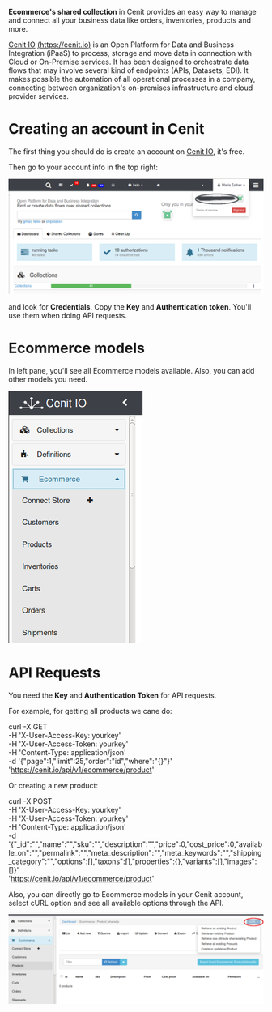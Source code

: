 **Ecommerce's shared collection** in Cenit provides an easy way to manage and connect all your business data like orders, inventories, products and more.

[Cenit IO](https://cenit.io)  [(https://cenit.io)](https://cenit.io) is an Open Platform for Data and Business Integration (iPaaS) to process, storage and move data in connection with Cloud or On-Premise services. It has been designed to orchestrate data flows that may involve several kind of endpoints (APIs, Datasets, EDI). It makes possible the automation of all operational processes in a company, connecting between organization's on-premises infrastructure and cloud provider services.

# Creating an account in Cenit

The first thing you should do is create an account on [Cenit IO](https://cenit.io), it's free.

Then go to your account info in the top right:

![alt tag](images/account_info.png)

and look for **Credentials**. Copy the **Key** and **Authentication token**. You'll use them when doing API requests.


# Ecommerce models

 In left pane, you'll see all Ecommerce models available. Also, you can add other models you need.

 ![alt tag](images/ecommerce_models.png)

# API Requests

 You need the **Key** and **Authentication Token** for API requests.

 For example, for getting all products we cane do:

  curl -X GET \
       -H 'X-User-Access-Key: yourkey' \
       -H 'X-User-Access-Token: yourkey' \
       -H 'Content-Type: application/json' \
       -d '{"page":1,"limit":25,"order":"id","where":"{}"}' \
       'https://cenit.io/api/v1/ecommerce/product'


 Or creating a new product:

 curl -X POST \
      -H 'X-User-Access-Key: yourkey' \
      -H 'X-User-Access-Token: yourkey' \
      -H 'Content-Type: application/json' \
      -d '{"_id":"","name":"","sku":"","description":"","price":0,"cost_price":0,"available_on":"","permalink":"","meta_description":"","meta_keywords":"","shipping_category":"","options":[],"taxons":[],"properties":{},"variants":[],"images":[]}' \
      'https://cenit.io/api/v1/ecommerce/product'


 Also, you can directly go to Ecommerce models in your Cenit account, select cURL option and see all available options through the API.

 ![alt tag](images/product_model.png)



